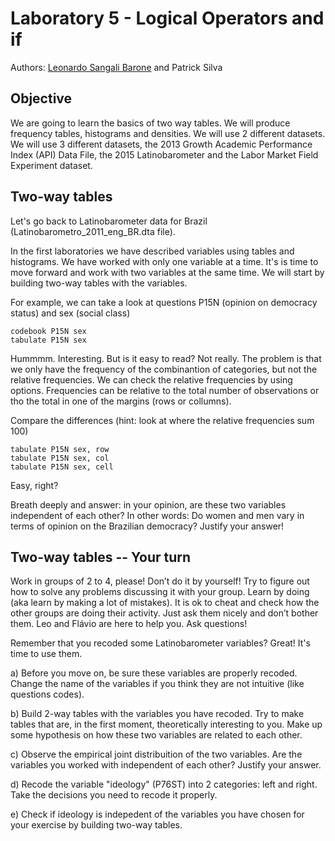 # Laboratory 5 - Logical Operators and if

Authors: [Leonardo Sangali Barone](leonardo.barone@usp.br) and Patrick Silva

## Objective

We are going to learn the basics of two way tables. We will produce frequency tables, histograms and densities. We will use 2 different datasets. We will use 3 different datasets, the 2013 Growth Academic Performance Index (API) Data File, the 2015 Latinobarometer and the Labor Market Field Experiment dataset.

## Two-way tables

Let's go back to Latinobarometer data for Brazil (Latinobarometro_2011_eng_BR.dta file).

In the first laboratories we have described variables using tables and histograms. We have worked with only one variable at a time. It's is time to move forward and work with two variables at the same time. We will start by building two-way tables with the variables.

For example, we can take a look at questions P15N (opinion on democracy status) and sex (social class)

```
codebook P15N sex
tabulate P15N sex
```

Hummmm. Interesting. But is it easy to read? Not really. The problem is that we only have the frequency of the combinantion of categories, but not the relative frequencies. We can check the relative frequencies by using options. Frequencies can be relative to the total number of observations or tho the total in one of the margins (rows or collumns).

Compare the differences (hint: look at where the relative frequencies sum 100)

```
tabulate P15N sex, row
tabulate P15N sex, col
tabulate P15N sex, cell
```

Easy, right?

Breath deeply and answer: in your opinion, are these two variables independent of each other? In other words: Do women and men vary in terms of opinion on the Brazilian democracy? Justify your answer!

## Two-way tables -- Your turn

Work in groups of 2 to 4, please! Don’t do it by yourself! Try to figure out how to solve any problems discussing it with your group. Learn by doing (aka learn by making a lot of mistakes). It is ok to cheat and check how the other groups are doing their activity. Just ask them nicely and don’t bother them. Leo and Flávio are here to help you. Ask questions!

Remember that you recoded some Latinobarometer variables? Great! It's time to use them.

a) Before you move on, be sure these variables are properly recoded. Change the name  of the variables if you think they are not intuitive (like questions codes).

b) Build 2-way tables with the variables you have recoded. Try to make tables that are, in the first moment, theoretically interesting to you. Make up some hypothesis on how these two variables are related to each other.

c) Observe the empirical joint distribuition of the two variables. Are the variables you worked with independent of each other? Justify your answer. 

d) Recode the variable "ideology" (P76ST) into 2 categories: left and right. Take the decisions you need to recode it properly.

e) Check if ideology is indepedent of the variables you have chosen for your exercise by building two-way tables.
